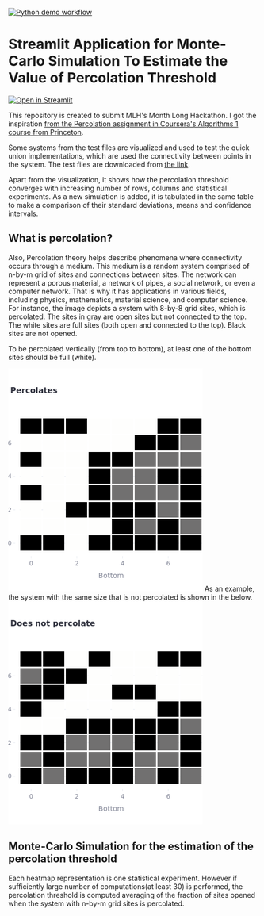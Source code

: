[![Python demo workflow](https://github.com/YagmurGULEC/MonteCarloSimulationWithStreamlit/actions/workflows/main.yml/badge.svg)](https://github.com/YagmurGULEC/MonteCarloSimulationWithStreamlit/actions/workflows/main.yml)

# Streamlit Application for Monte-Carlo Simulation To Estimate the Value of Percolation Threshold
[![Open in Streamlit](https://static.streamlit.io/badges/streamlit_badge_black_white.svg)](https://percolationmontecarlo.streamlit.app/)

This repository is created to submit MLH's Month Long Hackathon. I got the inspiration [from the Percolation assignment in Coursera's Algorithms 1 course from Princeton](https://coursera.cs.princeton.edu/algs4/assignments/percolation/specification.php).

Some systems from the test files are visualized and used to test the quick union implementations, which are used the connectivity between points in the system. The test files are downloaded from [the link](https://coursera.cs.princeton.edu/algs4/assignments/percolation/faq.php).

Apart from the visualization, it shows how the percolation threshold converges with increasing number of rows, columns and statistical experiments. As a new simulation is added, it is tabulated in the same table to make a comparison of their standard deviations, means and confidence intervals.
## What is percolation?

Also, Percolation theory helps describe phenomena where connectivity occurs through a medium. This medium is a random system comprised of n-by-m grid of sites and connections between sites. The network can represent a porous material, a network of pipes, a social network, or even a computer network. That is why it has applications in various fields, including physics, mathematics, material science, and computer science. 
For instance, the image depicts a system with 8-by-8 grid sites, which is percolated. The sites in gray are open sites but not connected to the top. The white sites are full sites (both open and connected to the top). Black sites are not opened.

To be percolated vertically (from top to bottom), at least one of the bottom sites should be full (white). 
 
<img title="System is percolated" alt="Alt text" src="./screenshot_1.png">
As an example, the system with the same size that is not percolated is shown in the below. 
<img title="System is percolated" alt="Alt text" src="./screenshot_2.png">

##  Monte-Carlo Simulation for the estimation of the percolation threshold
Each heatmap representation is one statistical experiment. However if sufficiently large number of computations(at least 30) is performed, the percolation threshold is computed averaging of the fraction of sites opened when the system with n-by-m grid sites is percolated. 








